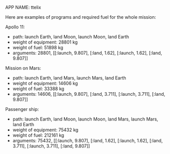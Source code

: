 APP NAME: ttelix

Here are examples of programs and required fuel for the whole mission:

Apollo 11:
  * path: launch Earth, land Moon, launch Moon, land Earth
  * weight of equipment: 28801 kg
  * weight of fuel: 51898 kg
  * arguments: 28801, [[:launch, 9.807], [:land, 1.62], [:launch, 1.62], [:land, 9.807]]

Mission on Mars:
  * path: launch Earth, land Mars, launch Mars, land Earth
  * weight of equipment: 14606 kg
  * weight of fuel: 33388 kg
  * arguments: 14606, [[:launch, 9.807], [:land, 3.711], [:launch, 3.711], [:land, 9.807]]

Passenger ship:
  * path: launch Earth, land Moon, launch Moon, land Mars, launch Mars, land Earth
  * weight of equipment: 75432 kg
  * weight of fuel: 212161 kg
  * arguments: 75432, [[:launch, 9.807], [:land, 1.62], [:launch, 1.62], [:land, 3.711], [:launch, 3.711], [:land, 9.807]]
